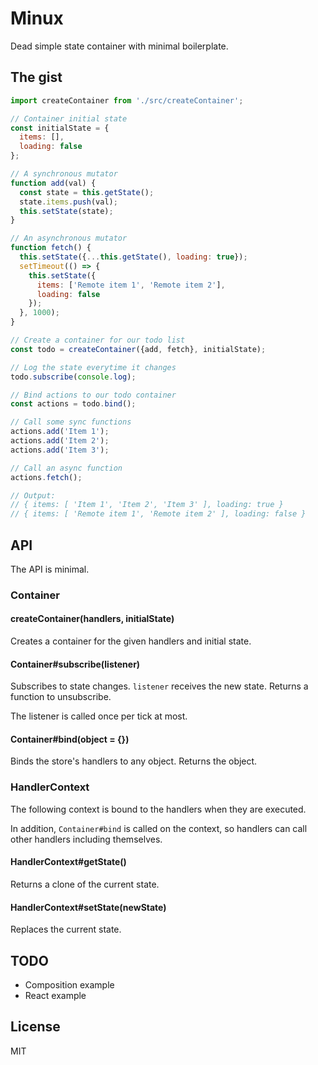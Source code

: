 # Minux

Dead simple state container with minimal boilerplate.

## The gist

```javascript
import createContainer from './src/createContainer';

// Container initial state
const initialState = {
  items: [],
  loading: false
};

// A synchronous mutator
function add(val) {
  const state = this.getState();
  state.items.push(val);
  this.setState(state);
}

// An asynchronous mutator
function fetch() {
  this.setState({...this.getState(), loading: true});
  setTimeout(() => {
    this.setState({
      items: ['Remote item 1', 'Remote item 2'],
      loading: false
    });
  }, 1000);
}

// Create a container for our todo list
const todo = createContainer({add, fetch}, initialState);

// Log the state everytime it changes
todo.subscribe(console.log);

// Bind actions to our todo container
const actions = todo.bind();

// Call some sync functions
actions.add('Item 1');
actions.add('Item 2');
actions.add('Item 3');

// Call an async function
actions.fetch();

// Output:
// { items: [ 'Item 1', 'Item 2', 'Item 3' ], loading: true }
// { items: [ 'Remote item 1', 'Remote item 2' ], loading: false }
```

## API

The API is minimal.

### Container

#### createContainer(handlers, initialState)

Creates a container for the given handlers and initial state.

#### Container#subscribe(listener)

Subscribes to state changes. `listener` receives the new state. Returns a
function to unsubscribe.

The listener is called once per tick at most.

#### Container#bind(object = {})

Binds the store's handlers to any object. Returns the object.

### HandlerContext

The following context is bound to the handlers when they are executed.

In addition, `Container#bind` is called on the context, so handlers can call
other handlers including themselves.

#### HandlerContext#getState()

Returns a clone of the current state.

#### HandlerContext#setState(newState)

Replaces the current state.

## TODO

* Composition example
* React example

## License

MIT
